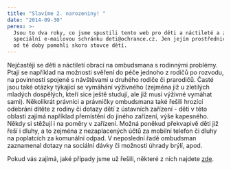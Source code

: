 ```yaml
---
title: "Slavíme 2. narozeniny! "
date: "2014-09-30"
perex: >-
  Jsou to dva roky, co jsme spustili tento web pro děti a náctileté a zřídili
  speciální e-mailovou schránku deti@ochrance.cz. Jen jejím prostřednictvím jsme
  od té doby pomohli skoro stovce dětí.
---
```


<p>Nejčastěji se děti a náctiletí obrací na ombudsmana s rodinnými problémy. Ptají se například na možnosti svěření do péče jednoho z rodičů po rozvodu, na povinnosti spojené s návštěvami u druhého rodiče či prarodičů. Časté jsou také otázky týkající se vymáhání výživného (zejména již u zletilých mladých dospělých, kteří sice ještě studují, ale již musí výživné vymáhat sami). Několikrát právníci a právničky ombudsmana také řešili hrozící odebrání dítěte z rodiny či dotazy dětí z ústavních zařízení - děti v této oblasti zajímá například přemístění do jiného zařízení, výše kapesného. Někdy si stěžují i na poměry v zařízení. Možná poněkud překvapivě děti již řeší i dluhy, a to zejména z nezaplacených účtů za mobilní telefon či dluhy na poplatcích za komunální odpad. V neposlední řadě ombudsman zaznamenal dotazy na sociální dávky či možnosti úhrady brýlí, apod.</p><p>Pokud vás zajímá, jaké případy jsme už řešili, některé z nich najdete <a href="jakymi-pripady-jsme-se-uz-zabyvali/">zde</a>. </p>
